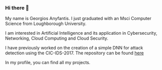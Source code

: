 ### Hi there 👋

 My name is Georgios Anyfantis. I just graduated with an Msci Computer Science from Loughborough University.

 I am interested in Artificial Intelligence and its application in Cybersecurity, Networking, Cloud Computing and Cloud Security.

 I have previously worked on the creation of a simple DNN for attack detection using the CIC-IDS-2017. The repository can be found [here](https://github.com/georgeani/NIDS_Dissertation_2021)

 In my profile, you can find all my projects.

<!--
**georgeani/georgeani** is a ✨ _special_ ✨ repository because its `README.md` (this file) appears on your GitHub profile.

Here are some ideas to get you started:

- 🔭 I’m currently working on ...
- 🌱 I’m currently learning ...
- 👯 I’m looking to collaborate on ...
- 🤔 I’m looking for help with ...
- 💬 Ask me about ...
- 📫 How to reach me: ...
- 😄 Pronouns: ...
- ⚡ Fun fact: ...
-->
